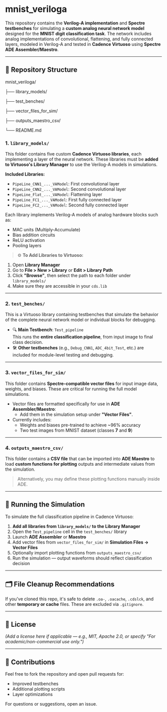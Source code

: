 # mnist_veriloga

This repository contains the **Verilog-A implementation** and **Spectre testbenches** for simulating a **custom analog neural network model** designed for the **MNIST digit classification task**. The network includes analog implementations of convolutional, flattening, and fully connected layers, modeled in Verilog-A and tested in **Cadence Virtuoso** using **Spectre ADE Assembler/Maestro**.

---

## 📁 Repository Structure

mnist_veriloga/

├── library_models/

├── test_benches/

├── vector_files_for_sim/

├── outputs_maestro_csv/

└── README.md


### 1. `library_models/`
This folder contains five custom **Cadence Virtuoso libraries**, each implementing a layer of the neural network. These libraries must be **added to Virtuoso's Library Manager** to use the Verilog-A models in simulations.

**Included Libraries:**
- `PipeLine_CNN1_..._VAModel`: First convolutional layer
- `PipeLine_CNN2_..._VAModel`: Second convolutional layer
- `PipeLine_Flat_..._VAModel`: Flattening layer
- `PipeLine_FC1_..._VAModel`: First fully connected layer
- `PipeLine_FC2_..._VAModel`: Second fully connected layer

Each library implements Verilog-A models of analog hardware blocks such as:
- MAC units (Multiply-Accumulate)
- Bias addition circuits
- ReLU activation
- Pooling layers

> ⚙️ **To Add Libraries to Virtuoso:**
1. Open **Library Manager**
2. Go to **File > New > Library** or **Edit > Library Path**
3. Click **"Browse"**, then select the path to each folder under `library_models/`
4. Make sure they are accessible in your `cds.lib`

---

### 2. `test_benches/`

This is a Virtuoso library containing testbenches that simulate the behavior of the complete neural network model or individual blocks for debugging.

- 🔍 **Main Testbench**: `Test_pipeline`  
   This runs the **entire classification pipeline**, from input image to final class decision.
- 🛠️ **Other testbenches** (e.g., `Debug_CNN1`, `ADC_4bit_Test`, etc.) are included for module-level testing and debugging.

---

### 3. `vector_files_for_sim/`

This folder contains **Spectre-compatible vector files** for input image data, weights, and biases. These are critical for running the full model simulations.

- Vector files are formatted specifically for use in **ADE Assembler/Maestro**:
  - Add them in the simulation setup under **"Vector Files"**.
- Currently includes:
  - Weights and biases pre-trained to achieve ~96% accuracy
  - Two test images from MNIST dataset (classes **7** and **9**)

---

### 4. `outputs_maestro_csv/`

This folder contains a **CSV file** that can be imported into **ADE Maestro** to load **custom functions for plotting** outputs and intermediate values from the simulation.

> Alternatively, you may define these plotting functions manually inside ADE.

---

## 🧪 Running the Simulation

To simulate the full classification pipeline in Cadence Virtuoso:

1. **Add all libraries from `library_models/` to the Library Manager**
2. Open the `Test_pipeline` cell in the `test_benches/` library
3. Launch **ADE Assembler** or **Maestro**
4. Add vector files from `vector_files_for_sim/` in **Simulation Files → Vector Files**
5. Optionally import plotting functions from `outputs_maestro_csv/`
6. Run the simulation — output waveforms should reflect classification decision

---

## 🗂️ File Cleanup Recommendations

If you've cloned this repo, it's safe to delete `.oa-`, `.oacache`, `.cdslck`, and other **temporary or cache** files. These are excluded via `.gitignore`.

---

## 📜 License

_(Add a license here if applicable — e.g., MIT, Apache 2.0, or specify "For academic/non-commercial use only.")_

---

## 🤝 Contributions

Feel free to fork the repository and open pull requests for:
- Improved testbenches
- Additional plotting scripts
- Layer optimizations

For questions or suggestions, open an issue.

